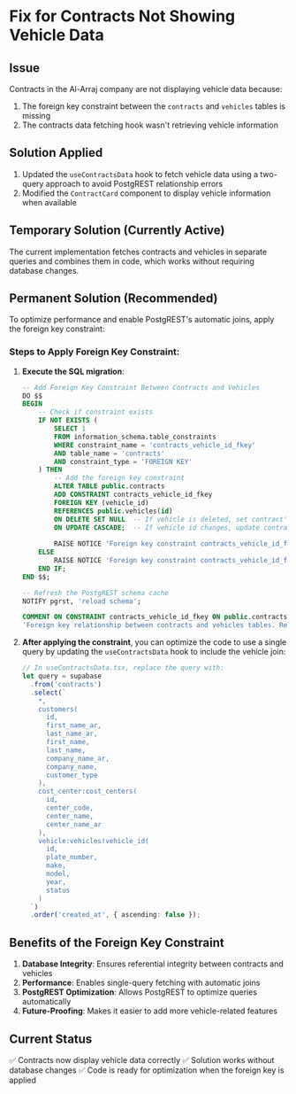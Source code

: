 # Fix for Contracts Not Showing Vehicle Data

## Issue
Contracts in the Al-Arraj company are not displaying vehicle data because:
1. The foreign key constraint between the `contracts` and `vehicles` tables is missing
2. The contracts data fetching hook wasn't retrieving vehicle information

## Solution Applied
1. Updated the `useContractsData` hook to fetch vehicle data using a two-query approach to avoid PostgREST relationship errors
2. Modified the `ContractCard` component to display vehicle information when available

## Temporary Solution (Currently Active)
The current implementation fetches contracts and vehicles in separate queries and combines them in code, which works without requiring database changes.

## Permanent Solution (Recommended)
To optimize performance and enable PostgREST's automatic joins, apply the foreign key constraint:

### Steps to Apply Foreign Key Constraint:

1. **Execute the SQL migration**:
   ```sql
   -- Add Foreign Key Constraint Between Contracts and Vehicles
   DO $$
   BEGIN
       -- Check if constraint exists
       IF NOT EXISTS (
           SELECT 1
           FROM information_schema.table_constraints
           WHERE constraint_name = 'contracts_vehicle_id_fkey'
           AND table_name = 'contracts'
           AND constraint_type = 'FOREIGN KEY'
       ) THEN
           -- Add the foreign key constraint
           ALTER TABLE public.contracts
           ADD CONSTRAINT contracts_vehicle_id_fkey
           FOREIGN KEY (vehicle_id)
           REFERENCES public.vehicles(id)
           ON DELETE SET NULL  -- If vehicle is deleted, set contract's vehicle_id to NULL
           ON UPDATE CASCADE;  -- If vehicle id changes, update contract's vehicle_id
           
           RAISE NOTICE 'Foreign key constraint contracts_vehicle_id_fkey added successfully';
       ELSE
           RAISE NOTICE 'Foreign key constraint contracts_vehicle_id_fkey already exists';
       END IF;
   END $$;

   -- Refresh the PostgREST schema cache
   NOTIFY pgrst, 'reload schema';

   COMMENT ON CONSTRAINT contracts_vehicle_id_fkey ON public.contracts IS 
   'Foreign key relationship between contracts and vehicles tables. Required for PostgREST automatic joins.';
   ```

2. **After applying the constraint**, you can optimize the code to use a single query by updating the `useContractsData` hook to include the vehicle join:
   ```typescript
   // In useContractsData.tsx, replace the query with:
   let query = supabase
     .from('contracts')
     .select(`
       *,
       customers(
         id,
         first_name_ar,
         last_name_ar,
         first_name,
         last_name,
         company_name_ar,
         company_name,
         customer_type
       ),
       cost_center:cost_centers(
         id,
         center_code,
         center_name,
         center_name_ar
       ),
       vehicle:vehicles!vehicle_id(
         id,
         plate_number,
         make,
         model,
         year,
         status
       )
     `)
     .order('created_at', { ascending: false });
   ```

## Benefits of the Foreign Key Constraint
1. **Database Integrity**: Ensures referential integrity between contracts and vehicles
2. **Performance**: Enables single-query fetching with automatic joins
3. **PostgREST Optimization**: Allows PostgREST to optimize queries automatically
4. **Future-Proofing**: Makes it easier to add more vehicle-related features

## Current Status
✅ Contracts now display vehicle data correctly
✅ Solution works without database changes
✅ Code is ready for optimization when the foreign key is applied